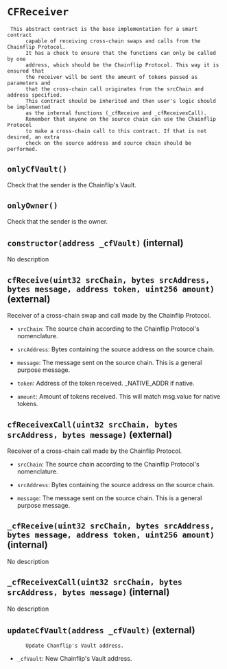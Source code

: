 # `CFReceiver`

     This abstract contract is the base implementation for a smart contract
          capable of receiving cross-chain swaps and calls from the Chainflip Protocol.
          It has a check to ensure that the functions can only be called by one
          address, which should be the Chainflip Protocol. This way it is ensured that
          the receiver will be sent the amount of tokens passed as parameters and
          that the cross-chain call originates from the srcChain and address specified.
          This contract should be inherited and then user's logic should be implemented
          as the internal functions (_cfReceive and _cfReceivexCall).
          Remember that anyone on the source chain can use the Chainflip Protocol
          to make a cross-chain call to this contract. If that is not desired, an extra
          check on the source address and source chain should be performed.

## `onlyCfVault()`

Check that the sender is the Chainflip's Vault.

## `onlyOwner()`

Check that the sender is the owner.

## `constructor(address _cfVault)` (internal)

No description

## `cfReceive(uint32 srcChain, bytes srcAddress, bytes message, address token, uint256 amount)` (external)

 Receiver of a cross-chain swap and call made by the Chainflip Protocol.

- `srcChain`:      The source chain according to the Chainflip Protocol's nomenclature.

- `srcAddress`:    Bytes containing the source address on the source chain.

- `message`:       The message sent on the source chain. This is a general purpose message.

- `token`:         Address of the token received. _NATIVE_ADDR if native.

- `amount`:        Amount of tokens received. This will match msg.value for native tokens.

## `cfReceivexCall(uint32 srcChain, bytes srcAddress, bytes message)` (external)

 Receiver of a cross-chain call made by the Chainflip Protocol.

- `srcChain`:      The source chain according to the Chainflip Protocol's nomenclature.

- `srcAddress`:    Bytes containing the source address on the source chain.

- `message`:       The message sent on the source chain. This is a general purpose message.

## `_cfReceive(uint32 srcChain, bytes srcAddress, bytes message, address token, uint256 amount)` (internal)

No description

## `_cfReceivexCall(uint32 srcChain, bytes srcAddress, bytes message)` (internal)

No description

## `updateCfVault(address _cfVault)` (external)

          Update Chanflip's Vault address.

- `_cfVault`:    New Chainflip's Vault address.
